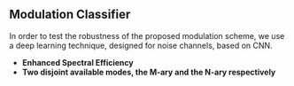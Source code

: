 ## Modulation Classifier

In order to test the robustness of the proposed modulation scheme, we use a deep learning technique, designed for noise channels, based on CNN.

* **Enhanced Spectral Efficiency**
* **Two disjoint available modes, the M-ary and the N-ary respectively**
